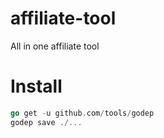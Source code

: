 # affiliate-tool
All in one affiliate tool


# Install
```go get
go get -u github.com/tools/godep
godep save ./...
```

